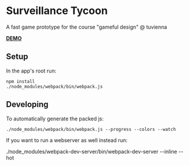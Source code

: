 # Surveillance Tycoon

A fast game prototype for the course "gameful design" @ tuvienna

**[DEMO](http://m0ru.github.io/gameful-design/games/surveillance_tycoon/index.html)**

## Setup

In the app's root run:

    npm install
    ./node_modules/webpack/bin/webpack.js


## Developing

To automatically generate the packed js:

    ./node_modules/webpack/bin/webpack.js --progress --colors --watch

If you want to run a webserver as well instead run:


  ./node_modules/webpack-dev-server/bin/webpack-dev-server --inline --hot
